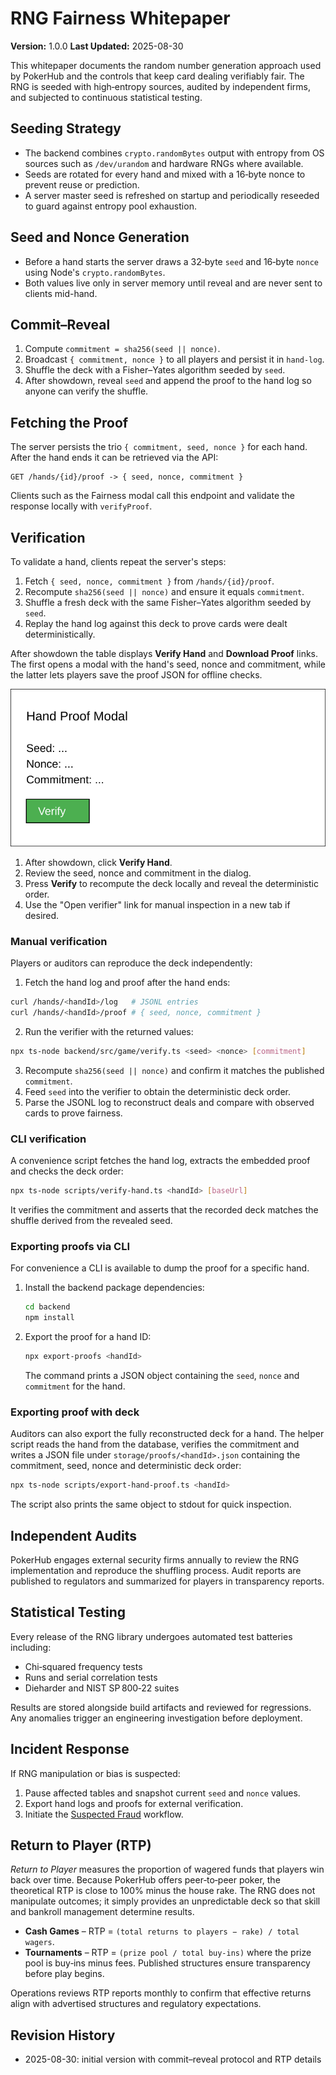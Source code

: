 # RNG Fairness Whitepaper

**Version:** 1.0.0
**Last Updated:** 2025-08-30

This whitepaper documents the random number generation approach used by PokerHub
and the controls that keep card dealing verifiably fair. The RNG is seeded with
high‑entropy sources, audited by independent firms, and subjected to continuous
statistical testing.

## Seeding Strategy

- The backend combines `crypto.randomBytes` output with entropy from OS sources
  such as `/dev/urandom` and hardware RNGs where available.
- Seeds are rotated for every hand and mixed with a 16‑byte nonce to prevent
  reuse or prediction.
- A server master seed is refreshed on startup and periodically reseeded to
  guard against entropy pool exhaustion.

## Seed and Nonce Generation
- Before a hand starts the server draws a 32‑byte `seed` and 16‑byte `nonce`
  using Node's `crypto.randomBytes`.
- Both values live only in server memory until reveal and are never sent to
  clients mid-hand.

## Commit–Reveal
1. Compute `commitment = sha256(seed || nonce)`.
2. Broadcast `{ commitment, nonce }` to all players and persist it in `hand-log`.
3. Shuffle the deck with a Fisher–Yates algorithm seeded by `seed`.
4. After showdown, reveal `seed` and append the proof to the hand log so anyone can verify the shuffle.

## Fetching the Proof

The server persists the trio `{ commitment, seed, nonce }` for each hand. After the hand ends it can be
retrieved via the API:

```http
GET /hands/{id}/proof -> { seed, nonce, commitment }
```

Clients such as the Fairness modal call this endpoint and validate the response locally with `verifyProof`.

## Verification

To validate a hand, clients repeat the server's steps:

1. Fetch `{ seed, nonce, commitment }` from `/hands/{id}/proof`.
2. Recompute `sha256(seed || nonce)` and ensure it equals `commitment`.
3. Shuffle a fresh deck with the same Fisher–Yates algorithm seeded by `seed`.
4. Replay the hand log against this deck to prove cards were dealt deterministically.

After showdown the table displays **Verify Hand** and **Download Proof** links. The
first opens a modal with the hand's seed, nonce and commitment, while the latter
lets players save the proof JSON for offline checks.

![Hand proof modal](./images/hand-proof-modal.svg)

1. After showdown, click **Verify Hand**.
2. Review the seed, nonce and commitment in the dialog.
3. Press **Verify** to recompute the deck locally and reveal the deterministic order.
4. Use the "Open verifier" link for manual inspection in a new tab if desired.

### Manual verification

Players or auditors can reproduce the deck independently:

1. Fetch the hand log and proof after the hand ends:

```sh
curl /hands/<handId>/log   # JSONL entries
curl /hands/<handId>/proof # { seed, nonce, commitment }
```

2. Run the verifier with the returned values:

```sh
npx ts-node backend/src/game/verify.ts <seed> <nonce> [commitment]
```

3. Recompute `sha256(seed || nonce)` and confirm it matches the published `commitment`.
4. Feed `seed` into the verifier to obtain the deterministic deck order.
5. Parse the JSONL log to reconstruct deals and compare with observed cards to prove fairness.

### CLI verification

A convenience script fetches the hand log, extracts the embedded proof and checks the deck order:

```sh
npx ts-node scripts/verify-hand.ts <handId> [baseUrl]
```

It verifies the commitment and asserts that the recorded deck matches the
shuffle derived from the revealed seed.

### Exporting proofs via CLI

For convenience a CLI is available to dump the proof for a specific hand.

1. Install the backend package dependencies:

   ```sh
   cd backend
   npm install
   ```

2. Export the proof for a hand ID:

   ```sh
   npx export-proofs <handId>
   ```

   The command prints a JSON object containing the `seed`, `nonce` and `commitment` for the hand.

### Exporting proof with deck

Auditors can also export the fully reconstructed deck for a hand. The helper
script reads the hand from the database, verifies the commitment and writes a
JSON file under `storage/proofs/<handId>.json` containing the commitment, seed,
nonce and deterministic deck order:

```sh
npx ts-node scripts/export-hand-proof.ts <handId>
```

The script also prints the same object to stdout for quick inspection.

## Independent Audits

PokerHub engages external security firms annually to review the RNG
implementation and reproduce the shuffling process. Audit reports are published
to regulators and summarized for players in transparency reports.

## Statistical Testing

Every release of the RNG library undergoes automated test batteries including:

- Chi‑squared frequency tests
- Runs and serial correlation tests
- Dieharder and NIST SP 800‑22 suites

Results are stored alongside build artifacts and reviewed for regressions. Any
anomalies trigger an engineering investigation before deployment.


## Incident Response

If RNG manipulation or bias is suspected:

1. Pause affected tables and snapshot current `seed` and `nonce` values.
2. Export hand logs and proofs for external verification.
3. Initiate the [Suspected Fraud](./security/incident-response.md#suspected-fraud) workflow.

## Return to Player (RTP)

*Return to Player* measures the proportion of wagered funds that players win
back over time. Because PokerHub offers peer‑to‑peer poker, the theoretical RTP
is close to 100% minus the house rake. The RNG does not manipulate outcomes; it
simply provides an unpredictable deck so that skill and bankroll management
determine results.

- **Cash Games** – RTP = `(total returns to players − rake) / total wagers`.
- **Tournaments** – RTP = `(prize pool / total buy‑ins)` where the prize pool is
  buy‑ins minus fees. Published structures ensure transparency before play
  begins.

Operations reviews RTP reports monthly to confirm that effective returns align
with advertised structures and regulatory expectations.

## Revision History
- 2025-08-30: initial version with commit–reveal protocol and RTP details

